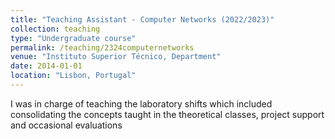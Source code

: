 ```yaml
---
title: "Teaching Assistant - Computer Networks (2022/2023)"
collection: teaching
type: "Undergraduate course"
permalink: /teaching/2324computernetworks
venue: "Instituto Superior Técnico, Department"
date: 2014-01-01
location: "Lisbon, Portugal"
---
```


I was in charge of teaching the laboratory shifts which included consolidating the concepts taught in the theoretical classes, project support and occasional evaluations
